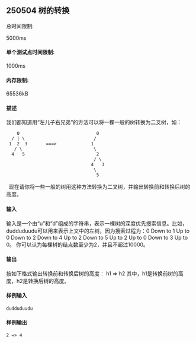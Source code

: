 ## 250504 树的转换

总时间限制: 

5000ms

#### 单个测试点时间限制: 

1000ms

#### 内存限制: 

65536kB

#### 描述

我们都知道用“左儿子右兄弟”的方法可以将一棵一般的树转换为二叉树，如：

````
    0                             0
  / | \                          /
 1  2  3       ===>             1
   / \                           \
  4   5                           2
                                 / \
                                4   3
                                 \
                                  5
````

` `现在请你将一些一般的树用这种方法转换为二叉树，并输出转换前和转换后树的高度。

#### 输入

输入是一个由“u”和“d”组成的字符串，表示一棵树的深度优先搜索信息。比如，dudduduudu可以用来表示上文中的左树，因为搜索过程为：0 Down to 1 Up to 0 Down to 2 Down to 4 Up to 2 Down to 5 Up to 2 Up to 0 Down to 3 Up to 0。 你可以认为每棵树的结点数至少为2，并且不超过10000。

#### 输出

按如下格式输出转换前和转换后树的高度： h1 => h2 其中，h1是转换前树的高度，h2是转换后树的高度。

#### 样例输入

`dudduduudu`

#### 样例输出

`2 => 4`

